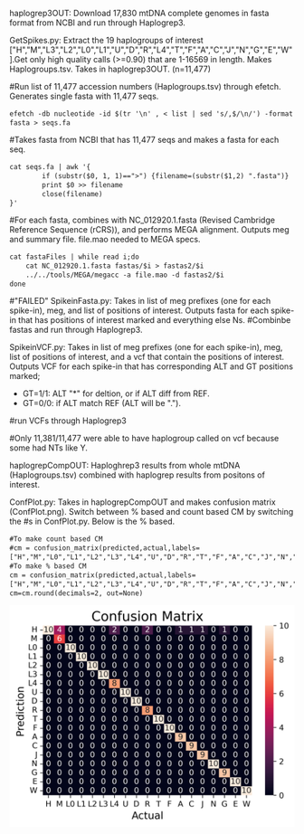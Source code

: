 haplogrep3OUT: Download 17,830 mtDNA complete genomes in fasta format from NCBI and run through Haplogrep3.


GetSpikes.py: Extract the 19 haplogroups of interest ["H","M","L3","L2","L0","L1","U","D","R","L4","T","F","A","C","J","N","G","E","W"].Get only high quality calls (>=0.90) that are 1-16569 in length. Makes Haplogroups.tsv. Takes in haplogrep3OUT. (n=11,477)


#Run list of 11,477 accession numbers (Haplogroups.tsv) through efetch. Generates single fasta with 11,477 seqs.  
```
efetch -db nucleotide -id $(tr '\n' , < list | sed 's/,$/\n/') -format fasta > seqs.fa
```

#Takes fasta from NCBI that has 11,477 seqs and makes a fasta for each seq. 
```
cat seqs.fa | awk '{
        if (substr($0, 1, 1)==">") {filename=(substr($1,2) ".fasta")}
        print $0 >> filename
        close(filename)
}'
```


#For each fasta, combines with NC_012920.1.fasta (Revised Cambridge Reference Sequence (rCRS)), and performs MEGA alignment. Outputs meg and summary file. file.mao needed to MEGA specs. 
```
cat fastaFiles | while read i;do
	cat NC_012920.1.fasta fastas/$i > fastas2/$i 
	../../tools/MEGA/megacc -a file.mao -d fastas2/$i
done
```

#"FAILED"
SpikeinFasta.py:  Takes in list of meg prefixes (one for each spike-in), meg, and list of positions of interest. Outputs fasta for each spike-in that has positions 
of interest marked and everything else Ns. 
#Combinbe fastas and run through Haplogrep3. 





SpikeinVCF.py: Takes in list of meg prefixes (one for each spike-in), meg, list of positions of interest, and a vcf that contain the positions of interest. Outputs VCF for each spike-in that has corresponding ALT and GT positions marked;
* GT=1/1: ALT "*" for deltion, or if ALT diff from REF.
* GT=0/0: if ALT match REF (ALT will be "."). 



#run VCFs through Haplogrep3

#Only 11,381/11,477 were able to have haplogroup called on vcf because some had NTs like Y.

haplogrepCompOUT: Haploghrep3 results from whole mtDNA (Haplogroups.tsv) combined with haplogrep results from positons of interest. 


ConfPlot.py: Takes in haplogrepCompOUT and makes confusion matrix (ConfPlot.png). Switch between % based and count based CM by switching the #s in ConfPlot.py. Below is the % based.  

```
#To make count based CM
#cm = confusion_matrix(predicted,actual,labels=["H","M","L0","L1","L2","L3","L4","U","D","R","T","F","A","C","J","N","G","E","W"])
#To make % based CM
cm = confusion_matrix(predicted,actual,labels=["H","M","L0","L1","L2","L3","L4","U","D","R","T","F","A","C","J","N","G","E","W"],normalize="pred")
cm=cm.round(decimals=2, out=None)
```

![alt text](https://github.com/jahaltom/mtDNA-Pre-term-birth-association-/blob/main/Spike-Ins/ConfPlot.png?raw=true)



